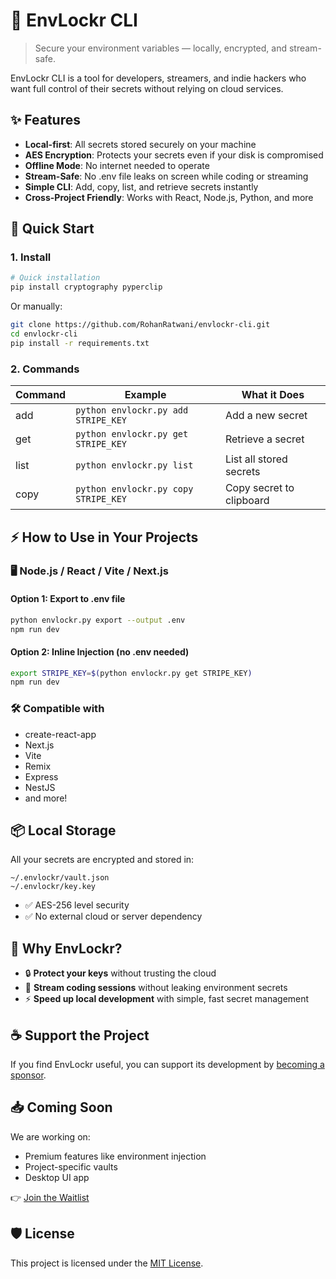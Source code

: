 
# 🔐 EnvLockr CLI

> Secure your environment variables — locally, encrypted, and stream-safe.

EnvLockr CLI is a tool for developers, streamers, and indie hackers who want full control of their secrets without relying on cloud services.

## ✨ Features

- **Local-first**: All secrets stored securely on your machine
- **AES Encryption**: Protects your secrets even if your disk is compromised
- **Offline Mode**: No internet needed to operate
- **Stream-Safe**: No .env file leaks on screen while coding or streaming
- **Simple CLI**: Add, copy, list, and retrieve secrets instantly
- **Cross-Project Friendly**: Works with React, Node.js, Python, and more

## 🚀 Quick Start

### 1. Install

```bash
# Quick installation
pip install cryptography pyperclip
```

Or manually:

```bash
git clone https://github.com/RohanRatwani/envlockr-cli.git
cd envlockr-cli
pip install -r requirements.txt
```

### 2. Commands

| Command | Example | What it Does |
|---------|---------|-------------|
| add | `python envlockr.py add STRIPE_KEY` | Add a new secret |
| get | `python envlockr.py get STRIPE_KEY` | Retrieve a secret |
| list | `python envlockr.py list` | List all stored secrets |
| copy | `python envlockr.py copy STRIPE_KEY` | Copy secret to clipboard |
## ⚡ How to Use in Your Projects

### 🖥 Node.js / React / Vite / Next.js

#### Option 1: Export to .env file

```bash
python envlockr.py export --output .env
npm run dev
```

#### Option 2: Inline Injection (no .env needed)

```bash
export STRIPE_KEY=$(python envlockr.py get STRIPE_KEY)
npm run dev
```

### 🛠 Compatible with

- create-react-app
- Next.js
- Vite
- Remix
- Express
- NestJS
- and more!

## 📦 Local Storage

All your secrets are encrypted and stored in:

```
~/.envlockr/vault.json
~/.envlockr/key.key
```

- ✅ AES-256 level security
- ✅ No external cloud or server dependency

## 💬 Why EnvLockr?

- 🔒 **Protect your keys** without trusting the cloud
- 🎥 **Stream coding sessions** without leaking environment secrets
- ⚡ **Speed up local development** with simple, fast secret management

## ☕ Support the Project

If you find EnvLockr useful, you can support its development by [becoming a sponsor](https://github.com/sponsors/RohanRatwani).

## 📥 Coming Soon

We are working on:

- Premium features like environment injection
- Project-specific vaults
- Desktop UI app

👉 [Join the Waitlist](https://forms.gle/example)

## 🛡 License

This project is licensed under the [MIT License](LICENSE).